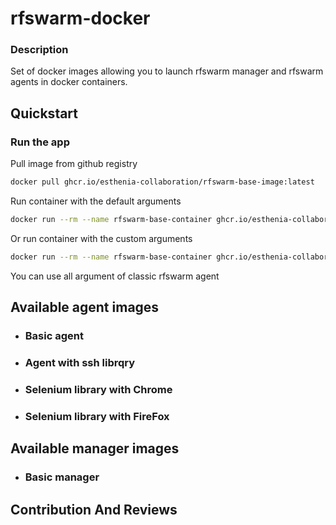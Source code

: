 # rfswarm-docker

### Description
Set of docker images allowing you to launch rfswarm manager and
rfswarm agents in docker containers.

## Quickstart
### Run the app
Pull image from github registry
````bash
docker pull ghcr.io/esthenia-collaboration/rfswarm-base-image:latest
````
Run container with the default arguments
````bash
docker run --rm --name rfswarm-base-container ghcr.io/esthenia-collaboration/rfswarm-base-image:latest
````
Or run container with the custom arguments
````bash
docker run --rm --name rfswarm-base-container ghcr.io/esthenia-collaboration/rfswarm-base-image:latest -m http://manager:8139
````
You can use all argument of classic rfswarm agent

## Available agent images
* ### Basic agent
* ### Agent with ssh librqry
* ### Selenium library with Chrome
* ### Selenium library with FireFox

## Available manager images
* ### Basic manager


## Contribution And Reviews

